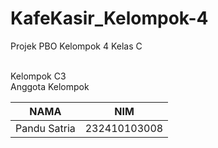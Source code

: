 # KafeKasir_Kelompok-4
Projek PBO Kelompok 4 Kelas C

<br>
Kelompok C3
<br>
Anggota Kelompok

|NAMA|NIM|
| --- | --- |
|Pandu Satria|232410103008|


